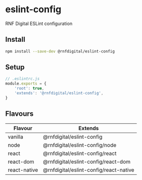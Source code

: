 # eslint-config
RNF Digital ESLint configuration

## Install
```sh
npm install --save-dev @rnfdigital/eslint-config
```

## Setup
```js
// .eslintrc.js
module.exports = {
    'root': true,
    'extends': '@rnfdigital/eslint-config',
}
```

## Flavours

| Flavour      | Extends                                |
|--------------|----------------------------------------|
| vanilla      | @rnfdigital/eslint-config              |
| node         | @rnfdigital/eslint-config/node         |
| react        | @rnfdigital/eslint-config/react        |
| react-dom    | @rnfdigital/eslint-config/react-dom    |
| react-native | @rnfdigital/eslint-config/react-native |
